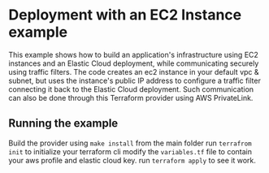 # Deployment with an EC2 Instance example

This example shows how to build an application's infrastructure using EC2 instances and an Elastic Cloud deployment, while communicating securely using traffic filters.
The code creates an ec2 instance in your default vpc & subnet, but uses the instance's public IP address to configure a traffic filter connecting it back to the Elastic Cloud deployment.
Such communication can also be done through this Terraform provider using AWS PrivateLink.

## Running the example
Build the provider using `make install` from the main folder
run `terrafrom init` to initialize your terraform cli
modify the `variables.tf` file to contain your aws profile and elastic cloud key.
run `terraform apply` to see it work.
